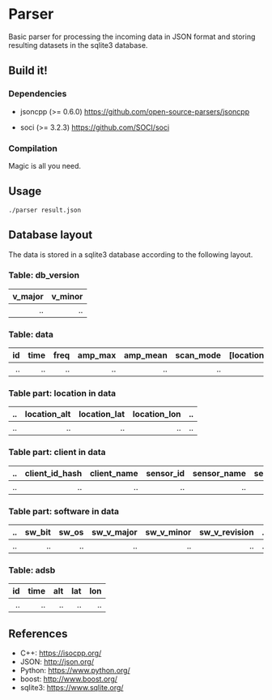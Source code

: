 # Parser

Basic parser for processing the incoming data in JSON format and storing
resulting datasets in the sqlite3 database.


## Build it!


### Dependencies

* jsoncpp (>= 0.6.0)
  https://github.com/open-source-parsers/jsoncpp

* soci (>= 3.2.3)
  https://github.com/SOCI/soci


### Compilation

  Magic is all you need.

## Usage

```Shell
./parser result.json
```


## Database layout

The data is stored in a sqlite3 database according to the following layout.


### Table: db_version

| v_major | v_minor |
|--------:|--------:|
|      .. |      .. |


### Table: data

| id | time | freq | amp_max | amp_mean | scan_mode | [location] | [client] | [software] |
|---:|-----:|-----:|--------:|---------:|----------:|-----------:|---------:|-----------:|
| .. |   .. |   .. |      .. |       .. |        .. |         .. |       .. |         .. |


### Table part: location in data

| .. | location_alt | location_lat | location_lon | .. |
|---:|-------------:|-------------:|-------------:|---:|
| .. |           .. |           .. |           .. | .. |


### Table part: client in data

| .. | client_id_hash | client_name | sensor_id | sensor_name | sensor_antenna | sensor_ppm | wu | url | .. |
|---:|---------------:|------------:|----------:|------------:|---------------:|-----------:|---:|----:|---:|
| .. |             .. |          .. |        .. |          .. |             .. |         .. | .. |  .. | .. |


### Table part: software in data

| .. | sw_bit | sw_os | sw_v_major | sw_v_minor | sw_v_revision | .. |
|---:|-------:|------:|-----------:|-----------:|--------------:|---:|
| .. |     .. |    .. |         .. |         .. |            .. | .. |


### Table: adsb

| id | time | alt | lat | lon |
|---:|-----:|----:|----:|----:|
| .. |   .. |  .. |  .. |  .. |


## References

* C++: https://isocpp.org/
* JSON: http://json.org/
* Python: https://www.python.org/
* boost: http://www.boost.org/
* sqlite3: https://www.sqlite.org/

